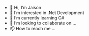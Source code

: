 - 👋 Hi, I’m Jaison
- 👀 I’m interested in .Net Development
- 🌱 I’m currently learning C#
- 💞️ I’m looking to collaborate on ...
- 📫 How to reach me ...

<!---
JaisonVT/JaisonVT is a ✨ special ✨ repository because its `README.md` (this file) appears on your GitHub profile.
You can click the Preview link to take a look at your changes.
--->
